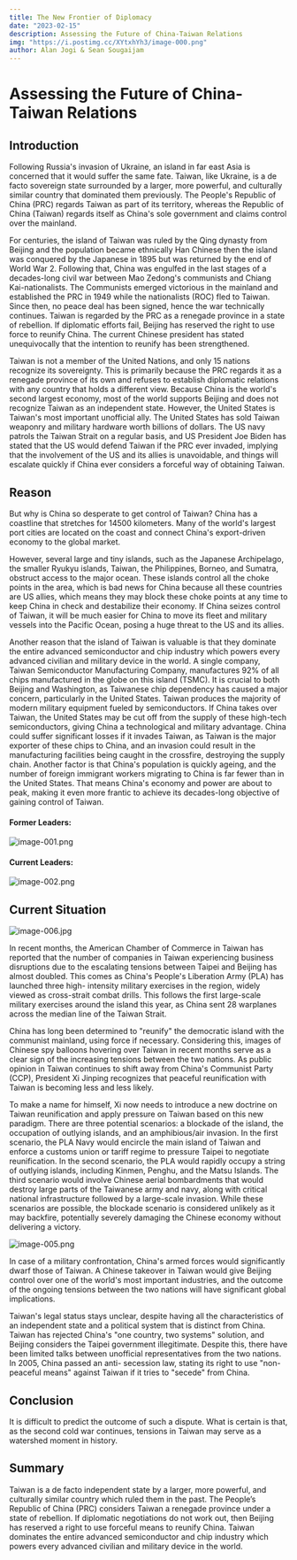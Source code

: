 ```yaml
---
title: The New Frontier of Diplomacy
date: "2023-02-15"
description: Assessing the Future of China-Taiwan Relations
img: "https://i.postimg.cc/XYtxhYh3/image-000.png"
author: Alan Jogi & Sean Sougaijam
---
```

# Assessing the Future of China-Taiwan Relations

## Introduction

Following Russia's invasion of Ukraine, an island in far east Asia is concerned that
it would suffer the same fate. Taiwan, like Ukraine, is a de facto sovereign state surrounded by a larger, more powerful, and culturally similar country that
dominated them previously. The People's Republic of China (PRC) regards Taiwan
as part of its territory, whereas the Republic of China (Taiwan) regards itself as
China's sole government and claims control over the mainland.

For centuries, the island of Taiwan was ruled by the Qing dynasty from Beijing and
the population became ethnically Han Chinese then the island was conquered by
the Japanese in 1895 but was returned by the end of World War 2. Following that,
China was engulfed in the last stages of a decades-long civil war between Mao
Zedong's communists and Chiang Kai-nationalists. The Communists emerged
victorious in the mainland and established the PRC in 1949 while the nationalists
(ROC) fled to Taiwan. Since then, no peace deal has been signed, hence the war
technically continues. Taiwan is regarded by the PRC as a renegade province in a
state of rebellion. If diplomatic efforts fail, Beijing has reserved the right to use
force to reunify China. The current Chinese president has stated unequivocally
that the intention to reunify has been strengthened.

Taiwan is not a member of the United Nations, and only 15 nations recognize its
sovereignty. This is primarily because the PRC regards it as a renegade province
of its own and refuses to establish diplomatic relations with any country that holds
a different view. Because China is the world's second largest economy, most of
the world supports Beijing and does not recognize Taiwan as an independent
state. However, the United States is Taiwan's most important unofficial ally. The
United States has sold Taiwan weaponry and military hardware worth billions of
dollars. The US navy patrols the Taiwan Strait on a regular basis, and US President
Joe Biden has stated that the US would defend Taiwan if the PRC ever invaded,
implying that the involvement of the US and its allies is unavoidable, and things
will escalate quickly if China ever considers a forceful way of obtaining Taiwan.

## Reason

But why is China so desperate to get control of Taiwan? China has a coastline that
stretches for 14500 kilometers. Many of the world's largest port cities are located
on the coast and connect China's export-driven economy to the global market.

However, several large and tiny islands, such as the Japanese Archipelago, the
smaller Ryukyu islands, Taiwan, the Philippines, Borneo, and Sumatra, obstruct
access to the major ocean. These islands control all the choke points in the area,
which is bad news for China because all these countries are US allies, which means they may block these choke points at any time to keep China in check and
destabilize their economy. If China seizes control of Taiwan, it will be much easier
for China to move its fleet and military vessels into the Pacific Ocean, posing a
huge threat to the US and its allies.

Another reason that the island of Taiwan is valuable is that they dominate the
entire advanced semiconductor and chip industry which powers every advanced
civilian and military device in the world. A single company, Taiwan Semiconductor
Manufacturing Company, manufactures 92% of all chips manufactured in the
globe on this island (TSMC). It is crucial to both Beijing and Washington, as
Taiwanese chip dependency has caused a major concern, particularly in the
United States. Taiwan produces the majority of modern military equipment fueled
by semiconductors. If China takes over Taiwan, the United States may be cut off
from the supply of these high-tech semiconductors, giving China a technological
and military advantage. China could suffer significant losses if it invades Taiwan,
as Taiwan is the major exporter of these chips to China, and an invasion could
result in the manufacturing facilities being caught in the crossfire, destroying the
supply chain. Another factor is that China's population is quickly ageing, and the
number of foreign immigrant workers migrating to China is far fewer than in the
United States. That means China's economy and power are about to peak, making
it even more frantic to achieve its decades-long objective of gaining control of
Taiwan.

#### Former Leaders:
![image-001.png](https://i.postimg.cc/W3YdWhWw/image-001.png)
#### Current Leaders:
![image-002.png](https://i.postimg.cc/rmHpG7sh/image-002.png)
## Current Situation

![image-006.jpg](https://i.postimg.cc/Sx9tm9cj/imgonline-com-ua-twotoone-74-Kawj-JXKPyw43.jpg)

In recent months, the American Chamber of Commerce in Taiwan has reported
that the number of companies in Taiwan experiencing business disruptions due to
the escalating tensions between Taipei and Beijing has almost doubled. This
comes as China's People's Liberation Army (PLA) has launched three high-
intensity military exercises in the region, widely viewed as cross-strait combat
drills. This follows the first large-scale military exercises around the island this
year, as China sent 28 warplanes across the median line of the Taiwan Strait.

China has long been determined to "reunify" the democratic island with the
communist mainland, using force if necessary. Considering this, images of
Chinese spy balloons hovering over Taiwan in recent months serve as a clear sign
of the increasing tensions between the two nations. As public opinion in Taiwan
continues to shift away from China's Communist Party (CCP), President Xi Jinping
recognizes that peaceful reunification with Taiwan is becoming less and less
likely.

To make a name for himself, Xi now needs to introduce a new doctrine on Taiwan
reunification and apply pressure on Taiwan based on this new paradigm. There are
three potential scenarios: a blockade of the island, the occupation of outlying
islands, and an amphibious/air invasion. In the first scenario, the PLA Navy would
encircle the main island of Taiwan and enforce a customs union or tariff regime to
pressure Taipei to negotiate reunification. In the second scenario, the PLA would rapidly occupy a string of outlying islands, including Kinmen, Penghu, and the
Matsu Islands. The third scenario would involve Chinese aerial bombardments that
would destroy large parts of the Taiwanese army and navy, along with critical
national infrastructure followed by a large-scale invasion. While these scenarios
are possible, the blockade scenario is considered unlikely as it may backfire,
potentially severely damaging the Chinese economy without delivering a victory.

![image-005.png](https://i.postimg.cc/vHq25VRH/image-005.png)

In case of a military confrontation, China's armed forces would significantly dwarf
those of Taiwan. A Chinese takeover in Taiwan would give Beijing control over one
of the world's most important industries, and the outcome of the ongoing tensions
between the two nations will have significant global implications.


Taiwan's legal status stays unclear, despite having all the characteristics of an
independent state and a political system that is distinct from China. Taiwan has
rejected China's "one country, two systems" solution, and Beijing considers the
Taipei government illegitimate. Despite this, there have been limited talks between
unofficial representatives from the two nations. In 2005, China passed an anti-
secession law, stating its right to use "non-peaceful means" against Taiwan if it
tries to "secede" from China.

## Conclusion

It is difficult to predict the outcome of such a dispute. What is certain is that, as
the second cold war continues, tensions in Taiwan may serve as a watershed
moment in history.

## Summary

Taiwan is a de facto independent state by a larger, more powerful, and culturally
similar country which ruled them in the past. The People’s Republic of China (PRC)
considers Taiwan a renegade province under a state of rebellion. If diplomatic
negotiations do not work out, then Beijing has reserved a right to use forceful
means to reunify China. Taiwan dominates the entire advanced semiconductor and
chip industry which powers every advanced civilian and military device in the
world.


